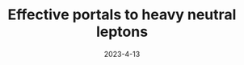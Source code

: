---
title: 'Effective portals to heavy neutral leptons'
authors: Enrique Fernández-Martínez, Manuel González-López, Josu Hernández-García, Matheus Hostert, Jacobo López-Pavón
collection: publication
permalink: /publication/2023-4-13-Effectiveportalstoheavyneutralleptons
date: 2023-4-13
venue:  
paperurl: 'https://arxiv.org/abs/2304.06772'
citation: 'Effective portals to heavy neutral leptons, Enrique Fernández-Martínez, Manuel González-López, Josu Hernández-García, Matheus Hostert, Jacobo López-Pavón, preprint, 2023'
eprint: '2304.06772'
---